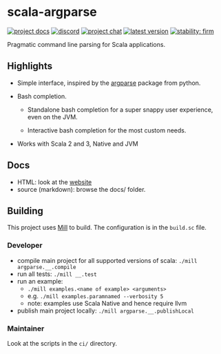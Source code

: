 # scala-argparse

[![project docs](https://img.shields.io/badge/docs-website-blueviolet)](https://jodersky.github.io/scala-argparse)
[![discord](https://img.shields.io/badge/chat-discord-blue)](https://discord.gg/usj9DC8FDN)
[![project chat](https://img.shields.io/badge/zulip-join_chat-brightgreen.svg)](https://crashbox.zulipchat.com/#narrow/stream/330744-argparse)
[![latest version][scaladex-badge]][scaladex-link]
[![stability: firm](https://img.shields.io/badge/stability-firm-silver)](https://www.crashbox.io/stability.html)

[scaladex-badge]: https://index.scala-lang.org/jodersky/scala-argparse/argparse/latest.svg
[scaladex-link]: https://index.scala-lang.org/jodersky/scala-argparse/argparse

Pragmatic command line parsing for Scala applications.

## Highlights

- Simple interface, inspired by the
  [argparse](https://docs.python.org/3/library/argparse.html) package from
  python.

- Bash completion.

  - Standalone bash completion for a super snappy user experience, even on the
    JVM.

  - Interactive bash completion for the most custom needs.

- Works with Scala 2 and 3, Native and JVM

## Docs

- HTML: look at the [website](https://jodersky.github.io/scala-argparse)
- source (markdown): browse the docs/ folder.

## Building

This project uses [Mill](https://github.com/com-lihaoyi/mill) to build. The
configuration is in the `build.sc` file.

### Developer

- compile main project for all supported versions of scala: `./mill argparse.__.compile`
- run all tests: `./mill __.test`
- run an example:
  - `./mill examples.<name of example> <arguments>`
  - e.g. `./mill examples.paramnamed --verbosity 5`
  - note: examples use Scala Native and hence require llvm
- publish main project locally: `./mill argparse.__.publishLocal`

### Maintainer

Look at the scripts in the `ci/` directory.
